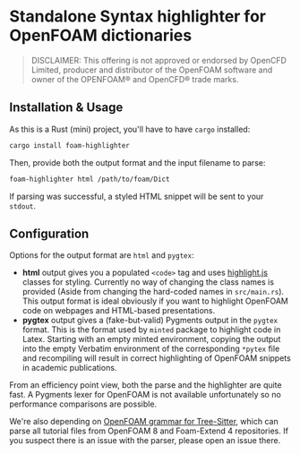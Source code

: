 # Standalone Syntax highlighter for OpenFOAM dictionaries

> DISCLAIMER: This offering is not approved or endorsed by OpenCFD Limited,
> producer and distributor of the OpenFOAM software and owner of the
> OPENFOAM® and OpenCFD® trade marks.

## Installation & Usage

As this is a Rust (mini) project, you'll have to have `cargo` installed:

```bash
cargo install foam-highlighter
```

Then, provide both the output format and the input filename to parse:
```bash
foam-highlighter html /path/to/foam/Dict
```
If parsing was successful, a styled HTML snippet will be sent to your `stdout`.

## Configuration

Options for the output format are `html` and `pygtex`:
- **html** output gives you a populated `<code>` tag and uses [highlight.js](https://highlightjs.org/)
    classes for styling. Currently no way of changing the class names is provided
    (Aside from changing the hard-coded names in `src/main.rs`). This output format is ideal obviously if
    you want to highlight OpenFOAM code on webpages and HTML-based presentations.
- **pygtex** output gives a (fake-but-valid) Pygments output in the `pygtex` format. This is the format
    used by `minted` package to highlight code in Latex. Starting with an empty minted environment, copying
    the output into the empty Verbatim environment of the corresponding `*pytex` file and recompiling will
    result in correct highlighting of OpenFOAM snippets in academic publications.

From an efficiency point view, both the parse and the highlighter are quite fast. A Pygments lexer for OpenFOAM
is not available unfortunately so no performance comparisons are possible.

We're also depending on [OpenFOAM grammar for Tree-Sitter](https://github.com/FoamScience/tree-sitter-foam),
which can parse all tutorial files from OpenFOAM 8 and Foam-Extend 4 repositories.
If you suspect there is an issue with the parser, please open an issue there.
